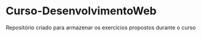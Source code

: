 # Curso-DesenvolvimentoWeb
Repositório criado para armazenar os exercícios propostos durante o curso
